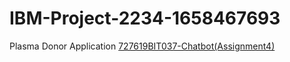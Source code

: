 # IBM-Project-2234-1658467693
Plasma Donor Application
[727619BIT037-Chatbot(Assignment4)](https://web-chat.global.assistant.watson.appdomain.cloud/preview.html?backgroundImageURL=https%3A%2F%2Fjp-tok.assistant.watson.cloud.ibm.com%2Fpublic%2Fimages%2Fupx-f9a649ab-c466-42f9-a3af-3f5af605b776%3A%3A97c081d6-55d6-4e52-830b-28ad281015fc&integrationID=f22fbaa6-cfcc-4417-9b00-358847f24616&region=jp-tok&serviceInstanceID=f9a649ab-c466-42f9-a3af-3f5af605b776)
